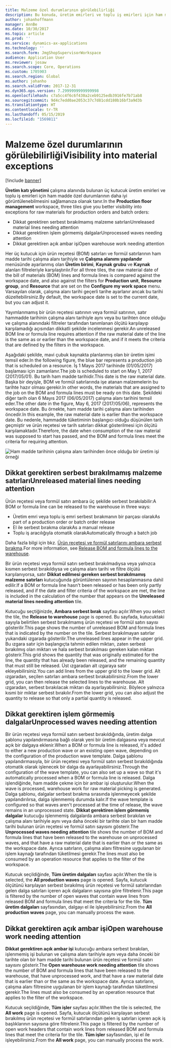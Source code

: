 ```yaml
---
title: Malzeme özel durumlarının görülebilirliği
description: Bu konuda, üretim emirleri ve toplu iş emirleri için ham madde özel durumlarının nasıl daha iyi görülebilir duruma getirilebileceği açıklanmaktadır.
author: johanhoffmann
manager: AnnBe
ms.date: 10/30/2017
ms.topic: article
ms.prod: ''
ms.service: dynamics-ax-applications
ms.technology: ''
ms.search.form: JmgShopSupervisorWorkspace
audience: Application User
ms.reviewer: josaw
ms.search.scope: Core, Operations
ms.custom: 1705903
ms.search.region: Global
ms.author: johanho
ms.search.validFrom: 2017-12-31
ms.dyn365.ops.version: 7.2999999999999998
ms.openlocfilehash: c7a5cc4f6c6f430a2ceb9125edb3916fe7b71ab8
ms.sourcegitcommit: 9d4c7edd0ae2053c37c7d81cdd180b16bf3a9d3b
ms.translationtype: HT
ms.contentlocale: tr-TR
ms.lasthandoff: 05/15/2019
ms.locfileid: "1569811"
---
```

# <a name="visibility-into-material-exceptions"></a><span data-ttu-id="05889-103">Malzeme özel durumlarının görülebilirliği</span><span class="sxs-lookup"><span data-stu-id="05889-103">Visibility into material exceptions</span></span>

[!include [banner](../includes/banner.md)]

<span data-ttu-id="05889-104">**Üretim katı yönetimi** çalışma alanında bulunan üç kutucuk üretim emirleri ve toplu iş emirleri için ham madde özel durumlarının daha iyi görüntülenebilmesini sağlamanıza olanak tanır.</span><span class="sxs-lookup"><span data-stu-id="05889-104">In the **Production floor management** workspace, three tiles give you better visibility into exceptions for raw materials for production orders and batch orders:</span></span>

- <span data-ttu-id="05889-105">Dikkat gerektiren serbest bırakılmamış malzeme satırları</span><span class="sxs-lookup"><span data-stu-id="05889-105">Unreleased material lines needing attention</span></span>
- <span data-ttu-id="05889-106">Dikkat gerektiren işlem görmemiş dalgalar</span><span class="sxs-lookup"><span data-stu-id="05889-106">Unprocessed waves needing attention</span></span>
- <span data-ttu-id="05889-107">Dikkat gerektiren açık ambar işi</span><span class="sxs-lookup"><span data-stu-id="05889-107">Open warehouse work needing attention</span></span>

<span data-ttu-id="05889-108">Her üç kutucuk için ürün reçetesi (BOM) satırları ve formül satırlarının ham madde tarihi çalışma alanı tarihiyle ve **Çalışma alanımı yapılandır** menüsünde ayarlanmış olan **Üretim birimi**, **Kaynak grubu** ve **Kaynak** alanları filtreleriyle karşılaştırılır.</span><span class="sxs-lookup"><span data-stu-id="05889-108">For all three tiles, the raw material date of the bill of materials (BOM) lines and formula lines is compared against the workspace date, and also against the filters for **Production unit**, **Resource group**, and **Resource** that are set on the **Configure my work space** menu.</span></span> <span data-ttu-id="05889-109">Varsayılan olarak, çalışma alanı tarihi geçerli tarihe ayarlanır ancak bu tarihi düzeltebilirsiniz.</span><span class="sxs-lookup"><span data-stu-id="05889-109">By default, the workspace date is set to the current date, but you can adjust it.</span></span>

<span data-ttu-id="05889-110">Yayımlanmamış bir ürün reçetesi satırının veya formül satırının, satır hammadde tarihinin çalışma alanı tarihiyle aynı veya bu tarihten önce olduğu ve çalışma alanındaki filtreler tarafından tanımlanan ölçütü karşılayıp karşılamadığı açısından dikkatli şekilde incelenmesi gerekir.</span><span class="sxs-lookup"><span data-stu-id="05889-110">An unreleased BOM line or formula line requires attention if the raw material date of the line is the same as or earlier than the workspace date, and if it meets the criteria that are defined by the filters in the workspace.</span></span>

<span data-ttu-id="05889-111">Aşağıdaki şekilde, mavi çubuk kaynakta planlanmış olan bir üretim işimi temsil eder.</span><span class="sxs-lookup"><span data-stu-id="05889-111">In the following figure, the blue bar represents a production job that is scheduled on a resource.</span></span> <span data-ttu-id="05889-112">İş 1 Mayıs 2017 tarihinde (01/05/2017) başlaması için zamanlanır.</span><span class="sxs-lookup"><span data-stu-id="05889-112">The job is scheduled to start on May 1, 2017 (2017/05/01).</span></span> <span data-ttu-id="05889-113">Bu tarih ham madde tarihidir.</span><span class="sxs-lookup"><span data-stu-id="05889-113">This date is the raw material date.</span></span> <span data-ttu-id="05889-114">Başka bir deyişle, BOM ve formül satırlarında işe atanan malzemelerin bu tarihte hazır olması gerekir.</span><span class="sxs-lookup"><span data-stu-id="05889-114">In other words, the materials that are assigned to the job on the BOM and formula lines must be ready on this date.</span></span> <span data-ttu-id="05889-115">Şekildeki diğer tarih olan 6 Mayıs 2017 (06/05/2017) çalışma alanı tarihini temsil eder.</span><span class="sxs-lookup"><span data-stu-id="05889-115">The other date in the figure, May 6, 2017 (2017/05/06), represents the workspace date.</span></span> <span data-ttu-id="05889-116">Bu örnekte, ham madde tarihi çalışma alanı tarihinden öncedir.</span><span class="sxs-lookup"><span data-stu-id="05889-116">In this example, the raw material date is earlier than the workspace date.</span></span> <span data-ttu-id="05889-117">Bu nedenle, hammadde tüketiminin başlangıcı olduğu düşünülen tarih geçmiştir ve ürün reçetesi ve tarih satırları dikkat gösterilmesi için ölçütü karşılamaktadır.</span><span class="sxs-lookup"><span data-stu-id="05889-117">Therefore, the date when consumption of the raw material was supposed to start has passed, and the BOM and formula lines meet the criteria for requiring attention.</span></span>

![Ham madde tarihinin çalışma alanı tarihinden önce olduğu bir üretim işi örneği](./media/improved-visibility.png)

## <a name="unreleased-material-lines-needing-attention"></a><span data-ttu-id="05889-119">Dikkat gerektiren serbest bırakılmamış malzeme satırları</span><span class="sxs-lookup"><span data-stu-id="05889-119">Unreleased material lines needing attention</span></span>

<span data-ttu-id="05889-120">Ürün reçetesi veya formül satırı ambara üç şekilde serbest bırakılabilir:</span><span class="sxs-lookup"><span data-stu-id="05889-120">A BOM or formula line can be released to the warehouse in three ways:</span></span>

- <span data-ttu-id="05889-121">Üretim emri veya toplu iş emri serbest bırakmanın bir parçası olarak</span><span class="sxs-lookup"><span data-stu-id="05889-121">As part of a production order or batch order release</span></span>
- <span data-ttu-id="05889-122">El ile serbest bırakma olarak</span><span class="sxs-lookup"><span data-stu-id="05889-122">As a manual release</span></span>
- <span data-ttu-id="05889-123">Toplu iş aracılığıyla otomatik olarak</span><span class="sxs-lookup"><span data-stu-id="05889-123">Automatically through a batch job</span></span>

<span data-ttu-id="05889-124">Daha fazla bilgi için bkz. [Ürün reçetesi ve formül satırlarını ambara serbest bırakma](releasing-bom-and-formula-lines-to-warehouse.md).</span><span class="sxs-lookup"><span data-stu-id="05889-124">For more information, see [Release BOM and formula lines to the warehouse](releasing-bom-and-formula-lines-to-warehouse.md).</span></span> 

<span data-ttu-id="05889-125">Bir ürün reçetesi veya formül satırı serbest bırakılmadıysa veya yalnızca kısmen serbest bırakıldıysa ve çalışma alanı tarihi ve filtre ölçütü karşılanıyorsa, satır **Dikkat edilmesi gereken serbest bırakılmamış malzeme satırları** kutucuğunda görüntülenen sayının hesaplanmasına dahil edilir.</span><span class="sxs-lookup"><span data-stu-id="05889-125">If a BOM or formula line hasn't been released or has been only partly released, and if the date and filter criteria of the workspace are met, the line is included in the calculation of the number that appears on the **Unreleased material lines needing attention** tile.</span></span>

<span data-ttu-id="05889-126">Kutucuğu seçtiğinizde, **Ambara serbest bırak** sayfası açılır.</span><span class="sxs-lookup"><span data-stu-id="05889-126">When you select the tile, the **Release to warehouse** page is opened.</span></span> <span data-ttu-id="05889-127">Bu sayfada, kutucuktaki sayıyla belirtilen serbest bırakılmamış ürün reçetesi ve formül satırı sayısı gösterilir.</span><span class="sxs-lookup"><span data-stu-id="05889-127">This page shows the number of unreleased BOM and formula lines that is indicated by the number on the tile.</span></span> <span data-ttu-id="05889-128">Serbest bırakılmayan satırlar yukarıdaki ızgarada gösterilir.</span><span class="sxs-lookup"><span data-stu-id="05889-128">The unreleased lines appear in the upper grid.</span></span> <span data-ttu-id="05889-129">Bu ızgara satır için başlangıçta tahmin edilen miktarı, zaten serbest bırakılmış olan miktarı ve hala serbest bırakılması gereken kalan miktarı gösterir.</span><span class="sxs-lookup"><span data-stu-id="05889-129">This grid shows the quantity that was originally estimated for the line, the quantity that has already been released, and the remaining quantity that must still be released.</span></span> <span data-ttu-id="05889-130">Üst ızgaradan alt ızgaraya satır ekleyebilirsiniz.</span><span class="sxs-lookup"><span data-stu-id="05889-130">You can add lines from the upper grid to the lower grid.</span></span> <span data-ttu-id="05889-131">Alt ızgaradan, seçilen satırları ambara serbest bırakabilirsiniz.</span><span class="sxs-lookup"><span data-stu-id="05889-131">From the lower grid, you can then release the selected lines to the warehouse.</span></span> <span data-ttu-id="05889-132">Alt ızgaradan, serbest bırakılacak miktarı da ayarlayabilirsiniz. Böylece yalnızca kısmi bir miktar serbest bırakılır.</span><span class="sxs-lookup"><span data-stu-id="05889-132">From the lower grid, you can also adjust the quantity to release so that only a partial quantity is released.</span></span>

## <a name="unprocessed-waves-needing-attention"></a><span data-ttu-id="05889-133">Dikkat gerektiren işlem görmemiş dalgalar</span><span class="sxs-lookup"><span data-stu-id="05889-133">Unprocessed waves needing attention</span></span>

<span data-ttu-id="05889-134">Bir ürün reçetesi veya formül satırı serbest bırakıldığında, üretim dalga şablonu yapılandırmasına bağlı olarak yeni bir üretim dalgasına veya mevcut açık bir dalgaya eklenir.</span><span class="sxs-lookup"><span data-stu-id="05889-134">When a BOM or formula line is released, it's added to either a new production wave or an existing open wave, depending on the configuration of the production wave template.</span></span> <span data-ttu-id="05889-135">Dalga şablonu yapılandırmasıyla, bir ürün reçetesi veya formül satırı serbest bırakıldığında otomatik olarak işlenecek bir dalga da ayarlayabilirsiniz.</span><span class="sxs-lookup"><span data-stu-id="05889-135">Through the configuration of the wave template, you can also set up a wave so that it's automatically processed when a BOM or formula line is released.</span></span> <span data-ttu-id="05889-136">Dalga işlendiğinde, ham madde çekme için bir ambar işi oluşturulur.</span><span class="sxs-lookup"><span data-stu-id="05889-136">When the wave is processed, warehouse work for raw material picking is generated.</span></span> <span data-ttu-id="05889-137">Dalga şablonu, dalgalar serbest bırakma sırasında işlenmeyecek şekilde yapılandırılırsa, dalga işlenmemiş durumda kalır.</span><span class="sxs-lookup"><span data-stu-id="05889-137">If the wave template is configured so that waves aren't processed at the time of release, the wave remains in an unprocessed state.</span></span> <span data-ttu-id="05889-138">**Dikkat gerektiren işlem görmemiş dalgalar** kutucuğu işlenmemiş dalgalarda ambara serbest bırakılan ve çalışma alanı tarihiyle aynı veya daha önceki bir tarihte olan bir ham madde tarihi bulunan ürün reçetesi ve formül satırı sayısını gösterir.</span><span class="sxs-lookup"><span data-stu-id="05889-138">The **Unprocessed waves needing attention** tile shows the number of BOM and formula lines that have been released to the warehouse on unprocessed waves, and that have a raw material date that is earlier than or the same as the workspace date.</span></span> <span data-ttu-id="05889-139">Ayrıca satırların, çalışma alanı filtresine uygulanan bir işlem kaynağı tarafından tüketilmesi gerekir.</span><span class="sxs-lookup"><span data-stu-id="05889-139">The lines must also be consumed by an operation resource that applies to the filter of the workspace.</span></span>

<span data-ttu-id="05889-140">Kutucuk seçildiğinde, **Tüm üretim dalgaları** sayfası açılır.</span><span class="sxs-lookup"><span data-stu-id="05889-140">When the tile is selected, the **All production waves** page is opened.</span></span> <span data-ttu-id="05889-141">Sayfa, kutucuk ölçütünü karşılayan serbest bırakılmış ürün reçetesi ve formül satırlarından gelen dalga satırları içeren açık dalgaların sayısına göre filtrelenir.</span><span class="sxs-lookup"><span data-stu-id="05889-141">This page is filtered by the number of open waves that contain wave lines from released BOM and formula lines that meet the criteria for the tile.</span></span> <span data-ttu-id="05889-142">**Tüm üretim dalgaları** sayfasından, dalgayı el ile işleyebilirsiniz.</span><span class="sxs-lookup"><span data-stu-id="05889-142">From the **All production waves** page, you can manually process the wave.</span></span>

## <a name="open-warehouse-work-needing-attention"></a><span data-ttu-id="05889-143">Dikkat gerektiren açık ambar işi</span><span class="sxs-lookup"><span data-stu-id="05889-143">Open warehouse work needing attention</span></span>

<span data-ttu-id="05889-144">**Dikkat gerektiren açık ambar işi** kutucuğu ambara serbest bırakılan, işlenmemiş işi bulunan ve çalışma alanı tarihiyle aynı veya daha önceki bir tarihte olan bir ham madde tarihi bulunan ürün reçetesi ve formül satırı sayısını gösterir.</span><span class="sxs-lookup"><span data-stu-id="05889-144">The **Open warehouse work needing attention** tile shows the number of BOM and formula lines that have been released to the warehouse, that have unprocessed work, and that have a raw material date that is earlier than or the same as the workspace date.</span></span> <span data-ttu-id="05889-145">Ayrıca satırların, çalışma alanı filtresine uygulanan bir işlem kaynağı tarafından tüketilmesi gerekir.</span><span class="sxs-lookup"><span data-stu-id="05889-145">The lines must also be consumed by an operation resource that applies to the filter of the workspace.</span></span>

<span data-ttu-id="05889-146">Kutucuk seçildiğinde, **Tüm işler** sayfası açılır.</span><span class="sxs-lookup"><span data-stu-id="05889-146">When the tile is selected, the **All work** page is opened.</span></span> <span data-ttu-id="05889-147">Sayfa, kutucuk ölçütünü karşılayan serbest bırakılmış ürün reçetesi ve formül satırlarından gelen iş satırları içeren açık iş başlıklarının sayısına göre filtrelenir.</span><span class="sxs-lookup"><span data-stu-id="05889-147">This page is filtered by the number of open work headers that contain work lines from released BOM and formula lines that meet the criteria for the tile.</span></span> <span data-ttu-id="05889-148">**Tüm işler** sayfasından, işi el ile işleyebilirsiniz.</span><span class="sxs-lookup"><span data-stu-id="05889-148">From the **All work** page, you can manually process the work.</span></span>
